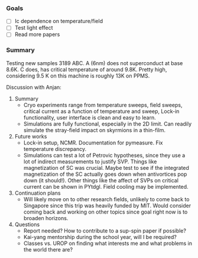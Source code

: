 ### Goals
- [ ] Ic dependence on temperature/field
- [ ] Test light effect
- [ ] Read more papers

### Summary
Testing new samples 3189 ABC. A (6nm) does not superconduct at base 8.6K. C does, has critical temperature of around 9.8K. Pretty high, considering 9.5 K on this machine is roughly 13K on PPMS.

Discussion with Anjan:

1. Summary 
	- Cryo experiments range from temperature sweeps, field sweeps, critical current as a function of temperature and sweep, Lock-in functionality, user interface is clean and easy to learn.
	- Simulations are fully functional, especially in the 2D limit. Can readily simulate the stray-field impact on skyrmions in a thin-film. 
2. Future works 
	- Lock-in setup, NCMR. Documentation for pymeasure. Fix temperature discrepancy.
	- Simulations can test a lot of Petrovic hypotheses, since they use a lot of indirect measurements to justify SVP. Things like magnetization of SC was crucial. Maybe test to see if the integrated magnetization of the SC actually goes down when antivortices pop down (it should!). Other things like the affect of SVPs on critical current can be shown in PYtdgl. Field cooling may be implemented. 
3. Continuation plans
	 - Will likely move on to other research fields, unlikely to come back to Singapore since this trip was heavily funded by MIT. Would consider coming back and working on other topics since goal right now is to broaden horizons.
 4. Questions
	  - Report needed? How to contribute to a sup-spin paper if possible?
	  - Kai-yang mentorship during the school year, will I be required?
	  - Classes vs. UROP on finding what interests me and what problems in the world there are?
	

